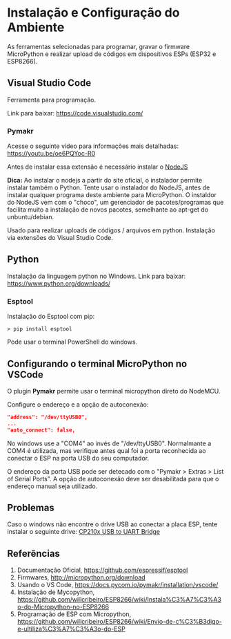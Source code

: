 # Instalação e Configuração do Ambiente 
As ferramentas selecionadas para programar, gravar o firmware MicroPython e realizar upload de códigos em dispositivos ESPs (ESP32 e ESP8266). 

## Visual Studio Code 

Ferramenta para programação.  

Link para baixar: https://code.visualstudio.com/ 

### Pymakr

Acesse o seguinte vídeo para informações mais detalhadas: https://youtu.be/oe6PQYoc-R0 

Antes de instalar essa extensão é necessário instalar o [NodeJS](https://nodejs.org)

**Dica:** Ao instalar o nodejs a partir do site oficial, o instalador permite instalar também o Python. Tente usar o instalador do NodeJS, antes de instalar qualquer programa deste ambiente para MicroPython. O instaldor do NodeJS vem com o "choco", um gerenciador de pacotes/programas que facilita muito a instalação de novos pacotes, semelhante ao apt-get do unbuntu/debian.  

Usado para realizar uploads de códigos / arquivos em python.  Instalação via extensões do Visual Studio Code. 

## Python 

Instalação da linguagem python no Windows. 
Link para baixar: https://www.python.org/downloads/ 

### Esptool 
Instalação do Esptool com pip: 
```
> pip install esptool 
```
Pode usar o terminal PowerShell do windows. 


## Configurando o terminal MicroPython no VSCode 

O plugin **Pymakr** permite usar o terminal micropython direto do NodeMCU.  

Configure o endereço e a opção de autoconexão: 
```json 
"address": "/dev/ttyUSB0",
...
"auto_connect": false,
``` 
No windows use a "COM4" ao invés de "/dev/ttyUSB0". Normalmante a COM4 é utilizada, mas verifique antes qual foi a porta reconhecida ao conectar o ESP na porta USB do seu computador. 

O endereço da porta USB pode ser detecado com o "Pymakr > Extras > List of Serial Ports". A opção de autoconexão deve ser desabilitada para que o endereço manual seja utilizado. 

## Problemas 
Caso o windows não encontre o drive USB ao conectar a placa ESP, tente instalar o seguinte drive: [CP210x USB to UART Bridge](https://www.silabs.com/developers/usb-to-uart-bridge-vcp-drivers)


## Referências
1. Documentação Oficial, https://github.com/espressif/esptool 
1. Firmwares, http://micropython.org/download 
1. Usando o VS Code, https://docs.pycom.io/pymakr/installation/vscode/ 
1. Instalação de Mycopython, https://github.com/willcribeiro/ESP8266/wiki/Instala%C3%A7%C3%A3o-do-Micropython-no-ESP8266
1. Programação de ESP com Micropython, https://github.com/willcribeiro/ESP8266/wiki/Envio-de-c%C3%B3digo-e-ultiliza%C3%A7%C3%A3o-do-ESP 
